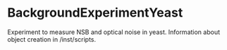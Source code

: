 BackgroundExperimentYeast
=========

Experiment to measure NSB and optical noise in yeast. Information about object creation in /inst/scripts.
